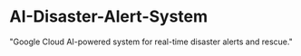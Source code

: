 # AI-Disaster-Alert-System
"Google Cloud AI-powered system for real-time disaster alerts and rescue."
